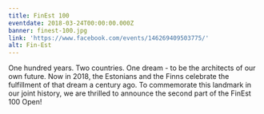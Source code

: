 ```yaml
---
title: FinEst 100
eventdate: 2018-03-24T00:00:00.000Z
banner: finest-100.jpg
link: 'https://www.facebook.com/events/146269409503775/'
alt: Fin-Est
---
```


One hundred years. Two countries. One dream - to be the architects of our own future. Now in 2018, the Estonians and the Finns celebrate the fulfillment of that dream a century ago. To commemorate this landmark in our joint history, we are thrilled to announce the second part of the FinEst 100 Open!
